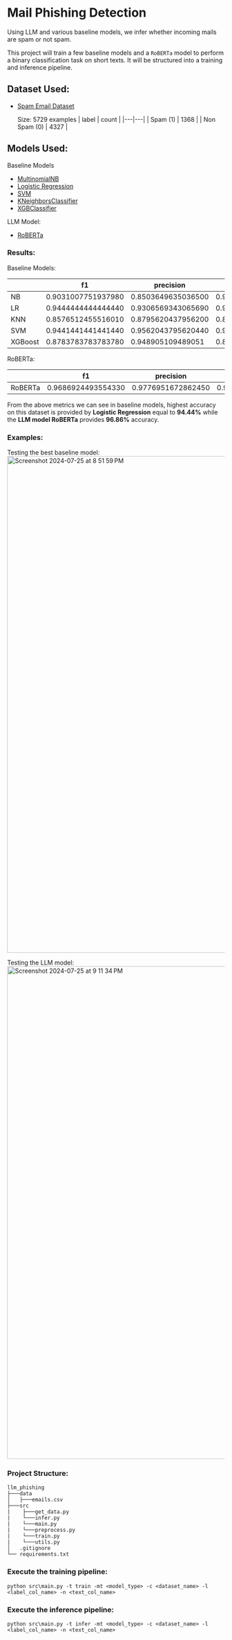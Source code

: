 <h1>Mail Phishing Detection</h1>
<p>Using LLM and various baseline models, we infer whether incoming mails are spam or not spam.</p>

This project will train a few baseline models and a ```RoBERTa``` model to perform a binary classification task on short texts. It will be structured into a training and inference pipeline.

## Dataset Used:

- [Spam Email Dataset](https://www.kaggle.com/datasets/jackksoncsie/spam-email-dataset)

  Size: 5729 examples
  | label | count |
  |---|---|
  | Spam (1) | 1368 |
  | Non Spam (0) | 4327 | 

## Models Used:
Baseline Models
  - [MultinomialNB](https://scikit-learn.org/stable/modules/generated/sklearn.naive_bayes.MultinomialNB.html)
  - [Logistic Regression](https://scikit-learn.org/stable/modules/generated/sklearn.linear_model.LogisticRegression.html)
  - [SVM](https://scikit-learn.org/stable/modules/generated/sklearn.svm.SVC.html#sklearn.svm.SVC)
  - [KNeighborsClassifier](https://scikit-learn.org/stable/modules/generated/sklearn.neighbors.KNeighborsClassifier.html)
  - [XGBClassifier](https://xgboost.readthedocs.io/en/stable/python/python_api.html)

LLM Model:
  - [RoBERTa](https://huggingface.co/docs/transformers/en/model_doc/roberta)

### Results:

Baseline Models:

|   | f1  | precision  |  recall |  accuracy | training_time  |  inference_time |
|---|---|---|---|---|---|---|
| NB |	0.9031007751937980 |	0.8503649635036500 | 0.962809917355372 |	0.9561018437225640 |	0.0048120021820068 |	0.0026149749755859
| LR | 0.9444444444444440 |	0.9306569343065690 |	0.9586466165413530 |	0.9736611062335380 |	0.0553030967712402 |	0.0003492832183837
| KNN |	0.8576512455516010 | 0.8795620437956200	| 0.8368055555555560 |	0.929762949956102	| 0.0007669925689697 |	0.1529159545898440
| SVM	| 0.9441441441441440 | 0.9562043795620440	| 0.9323843416370110 |	0.9727831431079890 | 0.6286451816558840	| 0.121741771697998
| XGBoost |	0.8783783783783780 | 0.948905109489051 | 0.8176100628930820 |	0.9367866549604920 | 1.163405179977420	| 0.0014581680297851600

RoBERTa:

|   | f1  | precision  |  recall |  accuracy | training_time  |  inference_time |
|---|---|---|---|---|---|---|
| RoBERTa |	0.9686924493554330 | 0.9776951672862450 |	0.9598540145985400 |	0.9850746268656720 | 14531.401168823200	| 293.3671679496770

From the above metrics we can see in baseline models, highest accuracy on this dataset is provided by **Logistic Regression** equal to **94.44%** while the **LLM model RoBERTa** provides **96.86%** accuracy.

### Examples:

Testing the best baseline model:
<img width="1147" alt="Screenshot 2024-07-25 at 8 51 59 PM" src="https://github.com/user-attachments/assets/37e4fe87-9c45-431a-8554-d0fec87c8684">

Testing the LLM model:
<img width="1138" alt="Screenshot 2024-07-25 at 9 11 34 PM" src="https://github.com/user-attachments/assets/ed711682-1746-4a4a-9abd-34494ae5f223">

### Project Structure:

```
llm_phishing
├───data
│   ├───emails.csv
├───src
|    ├───get_data.py
|    └───infer.py
|    └───main.py
|    └───preprocess.py
|    └───train.py
|    └───utils.py
│   .gitignore
└── requirements.txt
```

### Execute the training pipeline:
``` 
python src\main.py -t train -mt <model_type> -c <dataset_name> -l <label_col_name> -n <text_col_name>
```

### Execute the inference pipeline:
``` 
python src\main.py -t infer -mt <model_type> -c <dataset_name> -l <label_col_name> -n <text_col_name>
```
